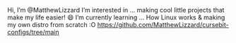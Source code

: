 Hi, I’m @MatthewLizzard
I’m interested in ... making cool little projects that make my life easier! 😄
I’m currently learning ... How Linux works & making my own distro from scratch :O https://github.com/MatthewLizzard/cursebit-configs/tree/main

<!---
MatthewLizzard/MatthewLizzard is a ✨ special ✨ repository because its `README.md` (this file) appears on your GitHub profile.
You can click the Preview link to take a look at your changes.
--->
